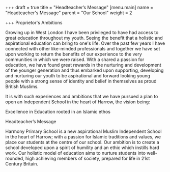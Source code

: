 +++
draft = true
title = "Headteacher’s Message"
[menu.main]
name = "Headteacher's Message"
parent = "Our School"
weight = 2

+++
Proprietor's Ambitions

Growing up in West London I have been privileged to have had access to great education throughout my youth. Seeing the benefit that a holistic and aspirational education can bring to one's life. Over the past few years I have connected with other like-minded professionals and together we have set upon working to return the benefits of our experience to the very communities in which we were raised. With a shared a passion for education, we have found great rewards in the nurturing and development of the younger generation and thus embarked upon supporting, developing and nurturing our youth to be aspirational and forward looking young people with a strong sense of identity and belief in themselves as proud British Muslims.

It is with such experiences and ambitions that we have pursued a plan to open an Independent School in the heart of Harrow, the vision being:

Excellence in Education rooted in an Islamic ethos

Headteacher’s Message

Harmony Primary School is a new aspirational Muslim Independent School in the heart of Harrow; with a passion for Islamic traditions and values, we place our students at the centre of our school. Our ambition is to create a school developed upon a spirit of humility and an ethic which instills hard work. Our holistic model of education aims to nurture students into well-rounded, high achieving members of society, prepared for life in 21st Century Britain.